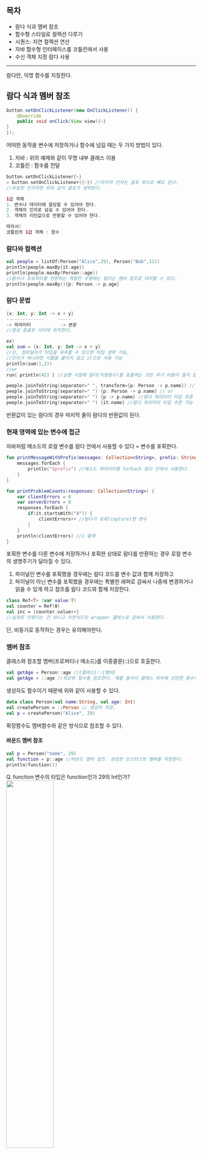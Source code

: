 
## 목차
* 람다 식과 멤버 참조
* 함수형 스타일로 컬렉션 다루기 
* 시퀀스: 지연 컬렉션 연산 
* 자바 함수형 인터페이스를 코틀린에서 사용 
* 수신 객체 지정 람다 사용
---

람다란, 익명 함수를 지칭한다.
## 람다 식과 멤버 참조

```java
button.setOnClickListener(new OnClickListener() {
	@Override
	public void onClick(View view){~}
}
});
```

어떠한 동작을 변수에 저장하거나 함수에 넘길 때는 두 가지 방법이 있다.

1. 자바 : 위의 예제와 같이 무명 내부 클래스 이용 
2. 코틀린 : 함수를 전달

```kotlin
button.setOnClickListener{~} 
= button.setOnClickListener({~}) //마지막 인자는 괄호 밖으로 빼도 된다.
//유일한 인자라면 위와 같이 괄호가 생략된다.
```

```kotlin
1급 객체
1. 변수나 데이터에 할당할 수 있어야 한다.
2. 객체의 인자로 넘길 수 있어야 한다.
3. 객체의 리턴값으로 반환할 수 있어야 한다.

따라서! 
코틀린의 1급 객체 : 함수
```

### 람다와 컬렉션

```kotlin
val people = listOf(Person("Alice",29), Person("Bob",31))
println(people.maxBy{it.age}) 
println(people.maxBy(Person::age)) 
//함수나 프로퍼티를 반환하는 역할만 수행하는 람다는 멤버 참조로 대치할 수 있다.
println(people.maxBy(){p: Person -> p.age}
```

### 람다 문법

```kotlin
{x: Int, y: Int -> x + y}
--------------     -----
-> 파라미터           -> 본문
//항상 중괄호 사이에 위치한다.

ex)
val sum = {x: Int, y: Int -> x + y}
//단, 컴파일러가 타입을 유추할 수 있으면 타입 생략 가능,
//인자가 하나라면 이름을 붙이지 않고 it으로 사용 가능
println(sum(1,2))
//or
run{ println(42) } //실행 시점에 람다(익명함수)를 호출하는 것은 부가 비용이 들지 않는다.(8장에서 자세히 설명)
```

```kotlin
people.joinToString(separator=" ", transform={p: Person -> p.name}) // or
people.joinToString(separator=" ") {p: Person -> p.name} // or
people.joinToString(separator=" ") {p -> p.name} //람다 파라미터 타입 추론 가능 
people.joinToString(separator=" ") {it.name} //람다 파라미터 타입 추론 가능 
```

반환값이 있는 람다의 경우 마지막 줄이 람다의 반환값이 된다.

### 현재 영역에 있는 변수에 접근

자바처럼 메소드의 로컬 변수를 람다 안에서 사용할 수 있다 = 변수를 포획한다.

```kotlin
fun printMessageWithPrefix(messages: Collection<String>, prefix: String) {
	messages.forEach {
		println("$prefix") //메소드 파라미터를 forEach 람다 안에서 사용한다.
	}
}
```

```kotlin
fun printProblemCounts(responses: Collection<String>) {
	var clientErrors = 0
	var serverErrors = 0
	responses.forEach {
		if(it.startsWith("4")) {
			clientErrors++ //람다가 포획(capture)한 변수
		}
	}
	println(clientErrors) //1 출력 
}
```

포획한 변수를 다른 변수에 저장하거나 포획한 상태로 람다를 반환하는 경우 로컬 변수의 생명주기가 달라질 수 있다.

1. 파이널인 변수를 포획했을 경우에는 람다 코드를 변수 값과 함께 저장하고
2. 파이널이 아닌 변수를 포획했을 경우에는 특별한 래퍼로 감싸서 나중에 변경하거나 읽을 수 있게 하고 참조를 람다 코드와 함께 저장한다.

```kotlin
class Ref<T> (var value:T) 
val counter = Ref(0)
val inc = {counter.value++} 
//실제로 이렇다는 건 아니고 이런식으로 wrapper 클래스로 감싸서 사용한다.
```

단, 비동기로 동작하는 경우는 유의해야한다.

### 멤버 참조

클래스와 참조할 멤버(프로퍼티나 메소드)를 이중콜론(::)으로 호출한다.

```kotlin
val getAge = Person::age //{클래스}::{멤버}
val getAge = ::age //최상위 함수를 참조한다. 예를 들어서 클래스 외부에 선언한 함수의 경우 run 함수로 즉시 실행할 수 있다.
```

생성자도 함수이기 때문에 위와 같이 사용할 수 있다.

```kotlin
data class Person(val name:String, val age: Int)
val createPerson = ::Person // 생성자 저장.
val p = createPerson("Alice", 29)
```

확장함수도 멤버함수와 같은 방식으로 참조할 수 있다.

#### 바운드 멤버 참조 

```kotlin
val p = Person("name", 29)
val function = p::age //바운드 멤버 참조. 생성한 인스턴스의 멤버를 저장한다.
println(function()) 
```
Q. function 변수의 타입은 function인가 29의 Int인가?
<img src="https://github.com/yegachefu/kotlin_in_action/blob/main/5%EC%9E%A5_%EB%9E%8C%EB%8B%A4%EB%A1%9C_%ED%94%84%EB%A1%9C%EA%B7%B8%EB%9E%98%EB%B0%8D/images/boundMember.png" width="50%" height="50%">


## 컬렉션 함수형 API

### filter, map

#### filter

컬렉션을 이터레이션해서 람다가 true를 반환하는 원소만 모은다.

```kotlin
val list = listOf(1,2,3,4)
println(list.filter{it % 2 == 0})
-> [2,4]
```

#### map

람다를 컬렉션의 각 원소에 적용한 결과를 모아서 새 컬렉션을 만든다.

```kotlin
val list = listOf(1,2,3,4)
println(list.map{it*it})
-> [1,4,9,16]

//ex1.) 30살 이상인 사람의 이름을 출력한다.
people.filter{ it.age >= 30 }.map(Person::name)

//ex2.) 가장 나이 많은 사람의 이름을 출력한다.
people.filter{ it.age == people.maxBy(Person::age)!!.age}.map{it.name} // people * maxBy
//or
val maxAge = people.maxBy(Person::age)!!.age 
people.filter{ it.age == maxAge }

//ex3.) 맵의 값을 대문자로 출력한다.
val numbers = mapOf(0 to "zero", 1 to "one")
println(numbers.mapValues{ it.value.toUpperCase() })
//mapValues, filterValues 사용  
```

### 컬렉션에 술어 적용 : all, any, count, find

```kotlin
//27세 이하 판단 함수 
val canBeInClub27 = {p: Person -> p.age <= 27}
```

#### all, any 

컬렉션의 모든 원소가 어떤 조건을 만족하는지 판단한다.(혹은 컬렉션 안에 어떤 조건을 만족하는 원소가 있는지 판단한다)

```kotlin
//모든 원소가 27세 이하인지 판단 
1. people.all(canBeClub27})
//모든 원소가 27세 이하가 아닌지 판단 -> 단 가독성을 위해서 !를 안쓰는 것이 좋다.
!people.all(canBeClub27)
= people.any({canByClub27})

//27세 이하인 사람이 한 명이라도 있는지 판단
2. people.any({canBeClub27})
```

#### count 

조건을 만족하는 원소의 개수를 계산한다.

```kotlin
people.count(canBeInClub27)
```

그렇다면 컬렉션의 개수를 세는 size와 같은 기능이다. 

```kotlin
1. people.filter(canBeInClub27).size
2. people.count(canBeInClub27)
//결과는 같다.
```

1번은 size를 체크하기 위해 filter에서 중간 임시 컬렉션이 생긴다. 2번은 count를 바로 체크하기 때문에 훨씬 효율적이다.

#### find

람다 조건을 만족하는 첫 번째 원소 반환한다. 만족하는 원소가 없다면 null을 반환한다. 

find = firstOrNull 이고, 명확히 하고 싶다면 firstOrNull을 쓰는 것이 좋다.

```kotlin
//27세 이하인 사람을 하나 찾을 경우 
people.find(canBeInClub27)
```

### groupBy: 리스트를 여러 그룹으로 이뤄진 맵으로 변경

컬렉션의 원소를 어떤 특성에 따라 여러 그룹으로 나눈다.

```kotlin
people.groupBy{it.age}
//-> 결과 = Map<Int, List<Person>>
//29:[Bob, 29], 31:[{Alice, 31}, {Carol, 31}]
```

```kotlin
//문자열 첫 글자로 분류
val list = listOf("a", "ab", "b")
println(list.groupBy(String::first))
//-> {a=[a,ab], b=[b]}
```

### flatMap 과 flatten : 중첩된 컬렉션 안의 원소 처리

#### flatMap 

인자로 주진 람다를 컬렉션의 모든 객체에 적용하고 (map) 얻어진 결과 리스트들을 하나의 리스트로 모은다. 

리스트의 리스트가 있는데 모든 중첩된 리스트의 원소를 한 리스트로 모을 때 사용한다.

```
map 과 flapMap의 차이 
map + flatten = flatMap
```

<img src="https://github.com/yegachefu/kotlin_in_action/blob/main/5%EC%9E%A5_%EB%9E%8C%EB%8B%A4%EB%A1%9C_%ED%94%84%EB%A1%9C%EA%B7%B8%EB%9E%98%EB%B0%8D/images/%E1%84%80%E1%85%B3%E1%84%85%E1%85%B5%E1%86%B75_6.jpeg" width="50%" height="50%">

```kotlin
val books = listOf(Book("Thursday Next", listOf("Jasper")),
										Book("Mort", listOf("Terry"))
println(books.flatMap{ it.authors}.toSet())
//-> 1. map : ["Jasper"], ["Terry"]
//-> 2. flattern : ["Jasper","Terry"]
//-> 3. {"Jaster", "Terry"}
```

## 지연 계산(lazy) 컬렉션

map 과 filter는 결과 컬렉션을 즉시 생성한다. 컬렉션을 연쇄하면 중간 결과를 새로운 컬렉션에 임시로 담는다. 하지만 시퀀스를 사용하면 중간 임시 컬렉션을 사용하지 않고도 컬렉션을 연쇄할 수 있어서 원소가 많은 경우 성능이 좋아진다.

#### 시퀀스의 특징

1. 시퀀스의 연산은 필요로 인해 호출할 때 계산된다. 
2. 시퀀스는 Sequence 인터페이스의 iterator를 구현해서 사용할 수 있는 것이 강점이다.
3. toList()로 시퀀스를 리스트로 만들 수 있다.

```kotlin
people.map(Person::name).filter{it.startsWith("A")}
// 연쇄호출로 리스트가 2개 만들어진다.
people.asSequence().map(Person::name).filter{it.startsWith("A")}.toList()
```

Q. toList()를 안써도 리스트가 반환되지 않을까?
<img src="https://github.com/yegachefu/kotlin_in_action/blob/main/5%EC%9E%A5_%EB%9E%8C%EB%8B%A4%EB%A1%9C_%ED%94%84%EB%A1%9C%EA%B7%B8%EB%9E%98%EB%B0%8D/images/sequence.png" width="50%" height="50%">

#### 사용처

1. 큰 컬렉션의 연산을 연쇄시킬 때 사용을 지향한다.

### 시퀀스 연산 실행: 중간 연산과 최종 연산

#### 중간연산(intermediate)

다른 시퀀스를 반환한다.

#### 최종연산(terminal)

결과를 반환한다.

```kotlin
sequence.map{~}.filter{~}.toList()
        ----------------- --------
	  중간연산들          최종연산 
```

최종연산이 없이 중간 연산만으로는 호출되지 않는다. 위의 예제에서는 toList()가 없으면 호출되지 않는다.

#### 수행순서

1. 시퀀스가 아닐 때 map, filter를 사용한다면 순차적으로 모든 원소에 map 을 적용한 후 filter를 적용한다.
2. 시퀀스일 경우 각 원소에 map, filter를 적용하고 다음 원소에 map, filter를 적용하는 식이다.

```kotlin
listOf(1,2,3,4).asSequence().map{ it * it }.find{it > 3})
```

<img src="https://github.com/yegachefu/kotlin_in_action/blob/main/5%EC%9E%A5_%EB%9E%8C%EB%8B%A4%EB%A1%9C_%ED%94%84%EB%A1%9C%EA%B7%B8%EB%9E%98%EB%B0%8D/images/%E1%84%80%E1%85%B3%E1%84%85%E1%85%B5%E1%86%B75_8.jpeg" width="50%" height="50%">

```kotlin
번외: filter>map, map>filter 순서도 수행 횟수에 영향을 준다.

문제 : 가장 이름이 긴 사람을 제외한다.

1)
listOf(Person("Alice", 29), Person("Bob",31), Person("Charled", 31, Person("Dan",21))
people.asSequence().map(Person::name).filter{it.length<4}.toList()

2)
people.asSequence().filter{it.name.length < 4}.map(Person::name).toList()) 
```

<img src="https://github.com/yegachefu/kotlin_in_action/blob/main/5%EC%9E%A5_%EB%9E%8C%EB%8B%A4%EB%A1%9C_%ED%94%84%EB%A1%9C%EA%B7%B8%EB%9E%98%EB%B0%8D/images/%E1%84%80%E1%85%B3%E1%84%85%E1%85%B5%E1%86%B75_9.jpeg" width="50%" height="50%">

```kotlin
번외
**자바8의 스트림 = 코틀린의 시퀀스**
이전 자바 버전을 사용하는 경우 스트림의 기능을 제공하기 위해 만들었다.
자바8의 스트림은 스트림 연산(map, filter,..)을 CPU 에서 병렬로 실행하는 기능을 제공한다.
```

### 시퀀스 만들기

시퀀스를 만드는 방법에는 두 가지가 있다.

1. asSequence()를 호출한다.
2. generateSequence 함수를 사용한다. 

#### generateSequence()

이 전의 원소를 인자로 받아 다음 원소를 계산한다.

```kotlin
val naturalNumbers = generateSequence(0) { it + 1} //0부터 시작해서 1씩 더함 
val numbersTo100 = naturalNumbers.takeWhile{it <= 100}// 100 이하일때까지 계속 수행
println(numbersTo100.sum()) //지연 연산 계산 시점 0+1+2+3+4+...+99+100
//-> 5050
```

## 자바 함수형 인터페이스 사용

```java
public interface OnClickListener {
	void onClick(View v); 
}
```

```kotlin
{view -> ~ }
```

OnClickListener에 onClick() 메소드가 하나 있을 때 위와 같이 람다로 대응할 수 있다.

이를 함수형 인터페이스 = SAM 인터페이스(= 단일 추상 메소드 Single Abstract Method)라고 한다. 

함수형 인터페이스를 인자로 취하는 자바 메소드를 호출할 때 람다로 대응할 수 있다. 

### 자바 메소드에 람다를 인자로 전달

```java
void postponeComputation(int delay, Runnable computation);
```

```kotlin
1. postponeComputation(1000) {println(42)} 
//Runnable에 run 이라는 유일한 추상 메소드가 있을 때 람다 본문을 메소드 본문으로 사용한다.

2. postponeComputation(1000, object:Runnable {
		override fun run() { println(42)
	}
});
//위와 아래의 차이점은 아래는 메소드를 호출할 때마다 새로운 객체가 생성되지만
//위는 인스턴스를 하나 만들고 반복사용한다.
```

하지만 람다를 사용하더라도 변수를 포획한다면 호출하는 매번 변수를 포획해서 새로운 인스턴스를 생성한다.

```
코틀린 1.0 에서는 inline 되지 않은 모든 람다 식은 무명 클래스로 컴파일된다.
inline : inline 키워드를 사용한 함수나 클래스는 내부 코드를 함수를 호출한 부분에 대입시켜준다.
inline을 사용하면 함수 호출을 줄일 수 있다. 
참조 : https://medium.com/harrythegreat/kotlin-inline-noinline-%ED%95%9C%EB%B2%88%EC%97%90-%EC%9D%B4%ED%95%B4%ED%95%98%EA%B8%B0-1d54ff34151c 
```

inline 함수에 람다를 넘기면 아무런 무명 클래스도 만들어지지 않는다.

**대부분의 코틀린 확장 함수들은 inline 키워드가 붙어있다.** 

### SAM 생성자 : 람다를 함수형 인터페이스로 명시적으로 변경

람다를 함수형 인터페이스의 인스턴스로 변환할 수 있게 컴파일러가 자동으로 생성한 함수. 

컴파일러가 자동으로 람다를 함수형 인터페이스 무명클래스로 바꾸지 못하는 경우 SAM 생성자를 사용할 수 있다. 

```kotlin
fun createAllDoneRunnalble(): Runnable {
	return Runnable{println("All Done!")}
}
createAllDoneRunnable().run()
//결과 : All Done! 출력
```

1. SAM 생성자의 이름은 사용하려는 함수형 인터페이스의 이름과 같다.
2. SAM 생성자는 함수형 인터페이스의 유일한 추상 메소드의 본문에 사용할 람다만을 인자로 받아 함수형 인터페이스를 구현하는 클래스의 인스턴스를 반환한다.
3. 람다로 생성한 함수형 인터페이스 인스턴스를 변수에 저장하는 경우에도 사용한다. 
4. SAM 생성자를 적용하면 오버로드한 메소드 중에 어떤 타입의 메소드를 선택해 람다를 변환해 넘겨줘야할 지 모호할 때 명시적으로 가리킬 수 있다.

```
람다에는 인스턴스 자신을 가리키는 this가 없다. 그래서 람다를 변환한 무명 클래스의 인스턴스를 참조할 수 없다.
```

## 수신 객체 지정 람다: with, apply

수신 객체를 명시하지 않고 본문에서 다른 객체의 메소드를 호출할 수 있다.

수신객체 this를 사용한다는 점에서 확장함수와 유사해서 확장함수를 수신 객체 지정 람다라고 할 수 도 있다.

### with

어떤 객체의 이름을 반복하지 않고 객체에 다양한 연산을 수행할 때 사용한다. this를 이용해 수신 객체에 접근 가능하고 this를 생략하고도 수신 객체의 메소드에 접근할 수 있다.

```kotlin
fun alphabet(): String {
	val result = StringBuilder()
	for(letter in 'A'..'Z') {
		result.applent(letter)
	}
	result.append("~")
}

//with 적용 (파라미터, {람다})

fun alphabet(): String {
	val stringBuilder = StringBuilder()
	return with(stringBuilder) { //수신객체 지정
		for(letter in 'A'..'Z') {
			this.append(letter) //this를 명시해서 StringBuilder 메소드를 호출
		}
		append("~") //this 를 생략하고 StringBuilder의 메소드 호출
		this.toString() //값 반환
	}
}

//식을 본문으로 
fun alphabet() = with(StringBuilder()) { 
		for(letter in 'A'..'Z') {
			append(letter)
		}
		append("~")
		toString()
	}

```

with에게 인자로 넘긴 클래스와 with를 사용하려는 코드가 있는 클래스 안에 같은 메소드가 있는 경우에는 @OuterClass 로 명시적으로 바깥 클래스를 표현한다.

```kotlin
this@OuterClass.toString()
```

### apply

with 와 같지만 반환 값이 수신객체 자신이다. 

apply는 확장 함수이다. 

DSL 을 만들 때 유용하게 사용된다.(11장)

```kotlin
fun alphabet() = StringBuilder().apply {
	for(letter in 'A'..'Z') {
		append(letter)
	}
	append("~")
}.toString
```

```kotlin
//번외 
//buildString 표준 라이브러리를 사용해서 alphabet()을 간결하게 만들기
//람다를 인자로 하고 StringBuilder 객체를 만들고 toString을 호출하는 기능을 한다.
fun alphabet() = buildString {
	for(letter in 'A'..'Z') {
		append(letter)
	}
	append("~")
}
```
